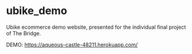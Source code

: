 # ubike_demo
Ubike ecommerce demo website, presented for the individual final project of The Bridge.

DEMO: https://aqueous-castle-48211.herokuapp.com/
